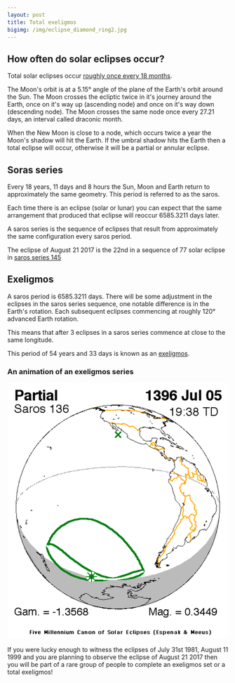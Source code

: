 ```yaml
---
layout: post
title: Total exeligmos
bigimg: /img/eclipse_diamond_ring2.jpg
---
```


## How often do solar eclipses occur?

Total solar eclipses occur [roughly once every 18 months](https://www.timeanddate.com/eclipse/list-total-solar.html).

The Moon's orbit is at a 5.15&deg; angle of the plane of the Earth's orbit around the Sun. The Moon crosses the ecliptic twice in it's journey around the Earth, once on it's way up (ascending node) and once on it's way down (descending node). The Moon crosses the same node once every 27.21 days, an interval called draconic month.

When the New Moon is close to a node, which occurs twice a year the Moon's shadow will hit the Earth. If the umbral shadow hits the Earth then a total eclipse will occur, otherwise it will be a partial or annular eclipse.

## Soras series

Every 18 years, 11 days and 8 hours the Sun, Moon and Earth return to approximately the same geometry. This period is referred to as the saros.

Each time there is an eclipse (solar or lunar) you can expect that the same arrangement that produced that eclipse will reoccur 6585.3211 days later.

A saros series is the sequence of eclipses that result from approximately the same configuration every saros period.

The eclipse of August 21 2017 is the 22nd in a sequence of 77 solar eclipse in [saros series 145](https://en.wikipedia.org/wiki/Solar_Saros_145)

## Exeligmos

A saros period is 6585.3211 days. There will be some adjustment in the eclipses in the saros series sequence, one notable difference is in the Earth's rotation. Each subsequent eclipses commencing at roughly 120&deg; advanced Earth rotation.

This means that after 3 eclipses in a saros series commence at close to the same longitude.

This period of 54 years and 33 days is known as an [exeligmos](https://en.wikipedia.org/wiki/Exeligmos).

### An animation of an exeligmos series

![Exeligmos animation](/img/exeligmos.gif)

If you were lucky enough to witness the eclipses of July 31st 1981, August 11 1999 and you are planning to observe the eclipse of August 21 2017 then you will be part of a rare group of people to complete an exeligmos set or a total exeligmos!
